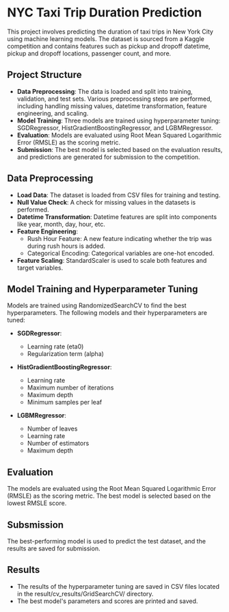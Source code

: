 
# NYC Taxi Trip Duration Prediction


This project involves predicting the duration of taxi trips in New York City using machine learning models. The dataset is sourced from a Kaggle competition and contains features such as pickup and dropoff datetime, pickup and dropoff locations, passenger count, and more.




## Project Structure

- **Data Preprocessing**: The data is loaded and split into training, validation, and test sets. Various preprocessing steps are performed, including handling missing values, datetime transformation, feature engineering, and scaling.
- **Model Training**: Three models are trained using hyperparameter tuning: SGDRegressor, HistGradientBoostingRegressor, and LGBMRegressor.
- **Evaluation**: Models are evaluated using Root Mean Squared Logarithmic Error (RMSLE) as the scoring metric.
- **Submission**: The best model is selected based on the evaluation results, and predictions are generated for submission to the competition.
## Data Preprocessing

- **Load Data**: The dataset is loaded from CSV files for training and testing.
- **Null Value Check**: A check for missing values in the datasets is performed.
- **Datetime Transformation**: Datetime features are split into components like year, month, day, hour, etc.
- **Feature Engineering**:
   - Rush Hour Feature: A new feature indicating whether the trip was during rush hours is added.
   - Categorical Encoding: Categorical variables are one-hot encoded.
- **Feature Scaling**: StandardScaler is used to scale both features and target variables.
## Model Training and Hyperparameter Tuning

Models are trained using RandomizedSearchCV to find the best hyperparameters. The following models and their hyperparameters are tuned:

- **SGDRegressor**:
  - Learning rate (eta0)
  - Regularization term (alpha)
  
- **HistGradientBoostingRegressor**:
  - Learning rate
  - Maximum number of iterations
  - Maximum depth
  - Minimum samples per leaf

- **LGBMRegressor**:
  - Number of leaves
  - Learning rate
  - Number of estimators
  - Maximum depth
## Evaluation

The models are evaluated using the Root Mean Squared Logarithmic Error (RMSLE) as the scoring metric. The best model is selected based on the lowest RMSLE score.


## Subsmission
The best-performing model is used to predict the test dataset, and the results are saved for submission.

## Results

- The results of the hyperparameter tuning are saved in CSV files located in the result/cv_results/GridSearchCV/ directory.
- The best model's parameters and scores are printed and saved.